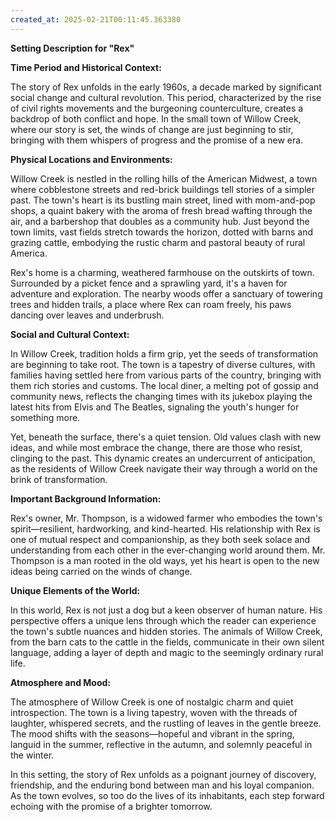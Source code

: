 ```yaml
---
created_at: 2025-02-21T00:11:45.363380
---
```

**Setting Description for "Rex"**

**Time Period and Historical Context:**

The story of Rex unfolds in the early 1960s, a decade marked by significant social change and cultural revolution. This period, characterized by the rise of civil rights movements and the burgeoning counterculture, creates a backdrop of both conflict and hope. In the small town of Willow Creek, where our story is set, the winds of change are just beginning to stir, bringing with them whispers of progress and the promise of a new era.

**Physical Locations and Environments:**

Willow Creek is nestled in the rolling hills of the American Midwest, a town where cobblestone streets and red-brick buildings tell stories of a simpler past. The town's heart is its bustling main street, lined with mom-and-pop shops, a quaint bakery with the aroma of fresh bread wafting through the air, and a barbershop that doubles as a community hub. Just beyond the town limits, vast fields stretch towards the horizon, dotted with barns and grazing cattle, embodying the rustic charm and pastoral beauty of rural America.

Rex's home is a charming, weathered farmhouse on the outskirts of town. Surrounded by a picket fence and a sprawling yard, it's a haven for adventure and exploration. The nearby woods offer a sanctuary of towering trees and hidden trails, a place where Rex can roam freely, his paws dancing over leaves and underbrush.

**Social and Cultural Context:**

In Willow Creek, tradition holds a firm grip, yet the seeds of transformation are beginning to take root. The town is a tapestry of diverse cultures, with families having settled here from various parts of the country, bringing with them rich stories and customs. The local diner, a melting pot of gossip and community news, reflects the changing times with its jukebox playing the latest hits from Elvis and The Beatles, signaling the youth's hunger for something more.

Yet, beneath the surface, there's a quiet tension. Old values clash with new ideas, and while most embrace the change, there are those who resist, clinging to the past. This dynamic creates an undercurrent of anticipation, as the residents of Willow Creek navigate their way through a world on the brink of transformation.

**Important Background Information:**

Rex's owner, Mr. Thompson, is a widowed farmer who embodies the town's spirit—resilient, hardworking, and kind-hearted. His relationship with Rex is one of mutual respect and companionship, as they both seek solace and understanding from each other in the ever-changing world around them. Mr. Thompson is a man rooted in the old ways, yet his heart is open to the new ideas being carried on the winds of change.

**Unique Elements of the World:**

In this world, Rex is not just a dog but a keen observer of human nature. His perspective offers a unique lens through which the reader can experience the town's subtle nuances and hidden stories. The animals of Willow Creek, from the barn cats to the cattle in the fields, communicate in their own silent language, adding a layer of depth and magic to the seemingly ordinary rural life.

**Atmosphere and Mood:**

The atmosphere of Willow Creek is one of nostalgic charm and quiet introspection. The town is a living tapestry, woven with the threads of laughter, whispered secrets, and the rustling of leaves in the gentle breeze. The mood shifts with the seasons—hopeful and vibrant in the spring, languid in the summer, reflective in the autumn, and solemnly peaceful in the winter.

In this setting, the story of Rex unfolds as a poignant journey of discovery, friendship, and the enduring bond between man and his loyal companion. As the town evolves, so too do the lives of its inhabitants, each step forward echoing with the promise of a brighter tomorrow.